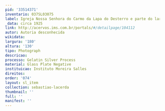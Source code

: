 ```yaml
---
pid: '33514371'
inventario: 037SL03075
label: Igreja Nossa Senhora do Carmo da Lapa do Desterro e parte do largo da Lapa
_data: circa 1925
link: http://acervos.ims.com.br/portals/#/detailpage/104112
autor: Autoria desconhecida
wikidata: 
largura: '180'
altura: '130'
tipo: Photograph
descricao: 
processo: Gelatin Silver Process
material: Glass Plate Negative
instituicao: Instituto Moreira Salles
direitos: 
order: '074'
layout: sl_item
collection: sebastiao-lacerda
thumbnail: ''
full: ''
manifest: ''
---
```

